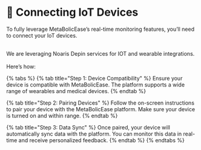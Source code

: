 # 📱 Connecting IoT Devices

To fully leverage MetaBolicEase’s real-time monitoring features, you’ll need to connect your IoT devices.

\
We are leveraging Noaris Depin services for IOT and wearable integrations.\
\
Here’s how:

{% tabs %}
{% tab title="Step 1: Device Compatibility" %}
Ensure your device is compatible with MetaBolicEase. The platform supports a wide range of wearables and medical devices.
{% endtab %}

{% tab title="Step 2: Pairing Devices" %}
Follow the on-screen instructions to pair your device with the MetaBolicEase platform. Make sure your device is turned on and within range.
{% endtab %}

{% tab title="Step 3: Data Sync" %}
Once paired, your device will automatically sync data with the platform. You can monitor this data in real-time and receive personalized feedback.
{% endtab %}
{% endtabs %}
